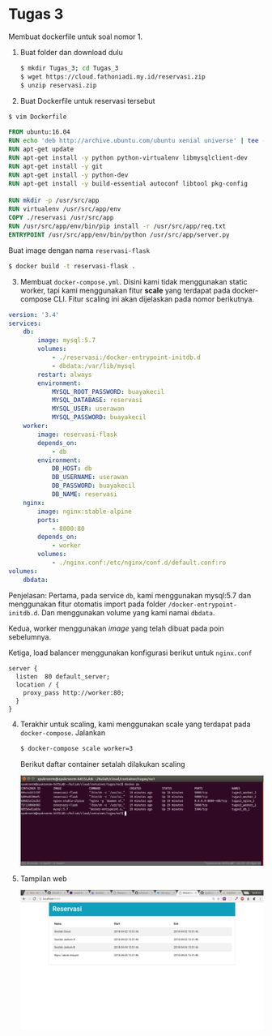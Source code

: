 # Tugas 3

Membuat dockerfile untuk soal nomor 1.

1. Buat folder dan download dulu

   ```bash
   $ mkdir Tugas_3; cd Tugas_3
   $ wget https://cloud.fathoniadi.my.id/reservasi.zip
   $ unzip reservasi.zip
   ```

2. Buat Dockerfile untuk reservasi tersebut
  ```bash
  $ vim Dockerfile
  ```
  ```dockerfile
  FROM ubuntu:16.04
  RUN echo 'deb http://archive.ubuntu.com/ubuntu xenial universe' | tee -a /etc/apt/sources.list
  RUN apt-get update
  RUN apt-get install -y python python-virtualenv libmysqlclient-dev
  RUN apt-get install -y git
  RUN apt-get install -y python-dev
  RUN apt-get install -y build-essential autoconf libtool pkg-config

  RUN mkdir -p /usr/src/app
  RUN virtualenv /usr/src/app/env
  COPY ./reservasi /usr/src/app
  RUN /usr/src/app/env/bin/pip install -r /usr/src/app/req.txt
  ENTRYPOINT /usr/src/app/env/bin/python /usr/src/app/server.py
  ```

  Buat image dengan nama `reservasi-flask`
  ```bash
  $ docker build -t reservasi-flask .
  ```

3. Membuat `docker-compose.yml`. Disini kami tidak menggunakan static worker, tapi kami menggunakan fitur __scale__ yang terdapat pada docker-compose CLI. Fitur scaling ini akan dijelaskan pada nomor berikutnya.
  ```yml
  version: '3.4'
  services:
      db:
          image: mysql:5.7
          volumes:
              - ./reservasi:/docker-entrypoint-initdb.d
              - dbdata:/var/lib/mysql
          restart: always
          environment:
              MYSQL_ROOT_PASSWORD: buayakecil
              MYSQL_DATABASE: reservasi
              MYSQL_USER: userawan
              MYSQL_PASSWORD: buayakecil
      worker:
          image: reservasi-flask
          depends_on:
              - db
          environment:
              DB_HOST: db
              DB_USERNAME: userawan
              DB_PASSWORD: buayakecil
              DB_NAME: reservasi
      nginx:
          image: nginx:stable-alpine
          ports:
              - 8000:80
          depends_on:
              - worker
          volumes:
              - ./nginx.conf:/etc/nginx/conf.d/default.conf:ro
  volumes:
      dbdata:
  ```

  Penjelasan:
  Pertama, pada service `db`, kami menggunakan mysql:5.7 dan menggunakan fitur otomatis import pada folder  `/docker-entrypoint-initdb.d`. Dan menggunakan volume yang kami namai `dbdata`.

  Kedua, worker menggunakan _image_ yang telah dibuat pada poin sebelumnya.

  Ketiga, load balancer menggunakan konfigurasi berikut untuk `nginx.conf`

  ```
  server {
    listen  80 default_server;
    location / {
      proxy_pass http://worker:80;
    }
  }
  ```

4. Terakhir untuk scaling, kami menggunakan scale yang terdapat pada `docker-compose`. Jalankan

   ```bash
   $ docker-compose scale worker=3
   ```

   Berikut daftar container setalah dilakukan scaling

   ![alt text](scaling.png "Screenshot")

5. Tampilan web

   ![alt text](web.png "Screenshot")
